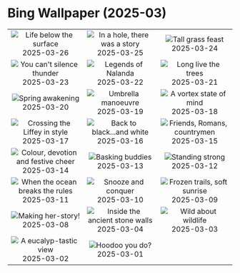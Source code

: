 # Bing Wallpaper (2025-03)

|  |  |  |
|:---:|:---:|:---:|
| ![](https://www.bing.com/th?id=OHR.CrystalManatee_EN-IN9367417729_400x240.jpg "Life below the surface") 2025-03-26 | ![](https://www.bing.com/th?id=OHR.HobbitHole_EN-IN9319772613_400x240.jpg "In a hole, there was a story") 2025-03-25 | ![](https://www.bing.com/th?id=OHR.ElephantGrass_EN-IN8930309129_400x240.jpg "Tall grass feast") 2025-03-24 |
| ![](https://www.bing.com/th?id=OHR.NebraskaStorm_EN-IN8540918083_400x240.jpg "You can't silence thunder") 2025-03-23 | ![](https://www.bing.com/th?id=OHR.NalandaRuins_EN-IN5140897796_400x240.jpg "Legends of Nalanda") 2025-03-22 | ![](https://www.bing.com/th?id=OHR.DanumValley_EN-IN8272296990_400x240.jpg "Long live the trees") 2025-03-21 |
| ![](https://www.bing.com/th?id=OHR.SpringDaffodils_EN-IN7375116904_400x240.jpg "Spring awakening") 2025-03-20 | ![](https://www.bing.com/th?id=OHR.BlackHeron_EN-IN7242437208_400x240.jpg "Umbrella manoeuvre") 2025-03-19 | ![](https://www.bing.com/th?id=OHR.SedonaSpring_EN-IN7043464348_400x240.jpg "A vortex state of mind") 2025-03-18 |
| ![](https://www.bing.com/th?id=OHR.BeckettBridge_EN-IN6779354204_400x240.jpg "Crossing the Liffey in style") 2025-03-17 | ![](https://www.bing.com/th?id=OHR.PandaSnow_EN-IN5935458208_400x240.jpg "Back to black...and white") 2025-03-16 | ![](https://www.bing.com/th?id=OHR.ForumRomanum_EN-IN5328883568_400x240.jpg "Friends, Romans, countrymen") 2025-03-15 |
| ![](https://www.bing.com/th?id=OHR.NandgaonHoli_EN-IN5066984939_400x240.jpg "Colour, devotion and festive cheer") 2025-03-14 | ![](https://www.bing.com/th?id=OHR.GalapagosIguana_EN-IN4738596346_400x240.jpg "Basking buddies") 2025-03-13 | ![](https://www.bing.com/th?id=OHR.ChateauLoire_EN-IN9263169770_400x240.jpg "Standing strong") 2025-03-12 |
| ![](https://www.bing.com/th?id=OHR.NusaPenida_EN-IN9109539452_400x240.jpg "When the ocean breaks the rules") 2025-03-11 | ![](https://www.bing.com/th?id=OHR.NappingLion_EN-IN8916779409_400x240.jpg "Snooze and conquer") 2025-03-10 | ![](https://www.bing.com/th?id=OHR.KedarkanthaSummit_EN-IN0550105745_400x240.jpg "Frozen trails, soft sunrise") 2025-03-09 |
| ![](https://www.bing.com/th?id=OHR.FearlessWomen_EN-IN8449612154_400x240.jpg "Making her-story!") 2025-03-08 | ![](https://www.bing.com/th?id=OHR.CharminarInterior_EN-IN8277108319_400x240.jpg "Inside the ancient stone walls") 2025-03-04 | ![](https://www.bing.com/th?id=OHR.HornbillPair_EN-IN8859837972_400x240.jpg "Wild about wildlife") 2025-03-03 |
| ![](https://www.bing.com/th?id=OHR.EucalyptusForest_EN-IN9152358934_400x240.jpg "A eucalyp-tastic view") 2025-03-02 | ![](https://www.bing.com/th?id=OHR.BryceHoodoos_EN-IN9126700951_400x240.jpg "Hoodoo you do?") 2025-03-01 |  |
